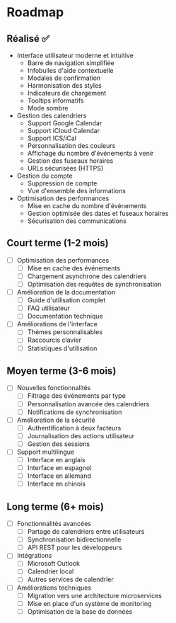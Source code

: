 # Roadmap

## Réalisé ✅
- Interface utilisateur moderne et intuitive
  - Barre de navigation simplifiée
  - Infobulles d'aide contextuelle
  - Modales de confirmation
  - Harmonisation des styles
  - Indicateurs de chargement
  - Tooltips informatifs
  - Mode sombre
- Gestion des calendriers
  - Support Google Calendar
  - Support iCloud Calendar
  - Support ICS/iCal
  - Personnalisation des couleurs
  - Affichage du nombre d'événements à venir
  - Gestion des fuseaux horaires
  - URLs sécurisées (HTTPS)
- Gestion du compte
  - Suppression de compte
  - Vue d'ensemble des informations
- Optimisation des performances
  - Mise en cache du nombre d'événements
  - Gestion optimisée des dates et fuseaux horaires
  - Sécurisation des communications

## Court terme (1-2 mois)
- [ ] Optimisation des performances
  - [ ] Mise en cache des événements
  - [ ] Chargement asynchrone des calendriers
  - [ ] Optimisation des requêtes de synchronisation
- [ ] Amélioration de la documentation
  - [ ] Guide d'utilisation complet
  - [ ] FAQ utilisateur
  - [ ] Documentation technique
- [ ] Améliorations de l'interface
  - [ ] Thèmes personnalisables
  - [ ] Raccourcis clavier
  - [ ] Statistiques d'utilisation

## Moyen terme (3-6 mois)
- [ ] Nouvelles fonctionnalités
  - [ ] Filtrage des événements par type
  - [ ] Personnalisation avancée des calendriers
  - [ ] Notifications de synchronisation
- [ ] Amélioration de la sécurité
  - [ ] Authentification à deux facteurs
  - [ ] Journalisation des actions utilisateur
  - [ ] Gestion des sessions
- [ ] Support multilingue
  - [ ] Interface en anglais
  - [ ] Interface en espagnol
  - [ ] Interface en allemand
  - [ ] Interface en chinois

## Long terme (6+ mois)
- [ ] Fonctionnalités avancées
  - [ ] Partage de calendriers entre utilisateurs
  - [ ] Synchronisation bidirectionnelle
  - [ ] API REST pour les développeurs
- [ ] Intégrations
  - [ ] Microsoft Outlook
  - [ ] Calendrier local
  - [ ] Autres services de calendrier
- [ ] Améliorations techniques
  - [ ] Migration vers une architecture microservices
  - [ ] Mise en place d'un système de monitoring
  - [ ] Optimisation de la base de données 